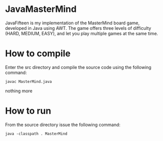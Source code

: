# JavaMasterMind

JavaFifteen is my implementation of the MasterMind board game, developed in Java using AWT.
The game offers three levels of difficulty (HARD, MEDIUM, EASY), and let you play multiple games at the same time. 

# How to compile
Enter the src directory and compile the source code using the following command:

`javac MasterMind.java` 

nothing more

# How to run
From the source directory issue the following command:

`java -classpath . MasterMind` 

